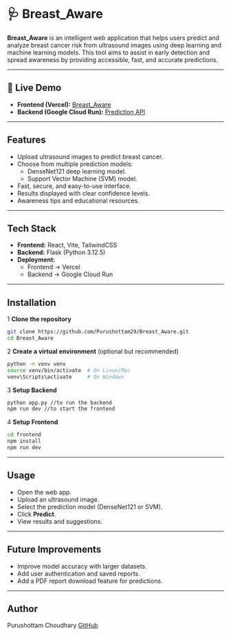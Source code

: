 # 🩺 Breast_Aware 

**Breast_Aware** is an intelligent web application that helps users predict and analyze breast cancer risk from ultrasound images using deep learning and machine learning models.
This tool aims to assist in early detection and spread awareness by providing accessible, fast, and accurate predictions.

---

## 🚀 Live Demo  

- **Frontend (Vercel):** [Breast_Aware](https://breast-aware.vercel.app/)  
- **Backend (Google Cloud Run):** [Prediction API](https://breast-aware-backend-428663962933.asia-south1.run.app/predict)  

---

## Features

- Upload ultrasound images to predict breast cancer.
- Choose from multiple prediction models:
  - DenseNet121 deep learning model.
  - Support Vector Machine (SVM) model.
- Fast, secure, and easy-to-use interface.
- Results displayed with clear confidence levels.
- Awareness tips and educational resources.

---

## Tech Stack  

- **Frontend:** React, Vite, TailwindCSS  
- **Backend:** Flask (Python 3.12.5)  
- **Deployment:**  
  - Frontend → Vercel  
  - Backend → Google Cloud Run  

---

## Installation

1 **Clone the repository**

```bash
git clone https://github.com/Purushottam29/Breast_Aware.git
cd Breast_Aware
```

2 **Create a virtual environment** (optional but recommended)

```bash
python -m venv venv
source venv/bin/activate  # On Linux/Mac
venv\Scripts\activate     # On Windows
```
3 **Setup Backend**

```bash
python app.py //to run the backend
npm run dev //to start the frontend
```

4 **Setup Frontend**

```bash
cd frontend
npm install
npm run dev
```

---

## Usage

* Open the web app.
* Upload an ultrasound image.
* Select the prediction model (DenseNet121 or SVM).
* Click **Predict**.
* View results and suggestions.

---

## Future Improvements

- Improve model accuracy with larger datasets.
- Add user authentication and saved reports.
- Add a PDF report download feature for predictions.

---

## Author

Purushottam Choudhary
[GitHub](https://github.com/Purushottam29)
